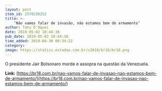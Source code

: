 ```yaml
---
layout: post
item_id: 2578236252
title: >-
    ‘Não vamos falar de invasão, não estamos bem de armamento’
author: Tatu D'Oquei
date: 2019-05-02 18:44:38
pub_date: 2019-05-02 18:44:38
time_added: 2019-04-30 09:34:22
category: 
image: https://statics.estadao.com.br/s2016/br18/br18.png
---
```


O presidente Jair Bolsonaro morde e assopra na questão da Venezuela.

**Link:** [https://br18.com.br/nao-vamos-falar-de-invasao-nao-estamos-bem-de-armamento/](https://br18.com.br/nao-vamos-falar-de-invasao-nao-estamos-bem-de-armamento/)

